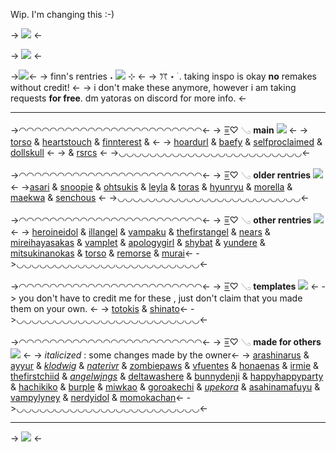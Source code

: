 Wip. I'm changing this :-)

-> ![](https://media.discordapp.net/attachments/903364339464044575/1100527861326172221/1A3C1E7C-27CB-4BDC-B5DD-2318BA32A9BF.jpg) <-

-> ![](https://media.discordapp.net/attachments/903364339464044575/1100873541932564520/15076E71-8961-447F-8C8E-A22B535747DF.png) <-

->![](https://media.discordapp.net/attachments/903364339464044575/1108055582885298296/61E43B69-83EA-4EB9-B395-D1598245350F.gif?width=350&height=265)<-
-> finn's rentries  ˖ ![](https://media.discordapp.net/attachments/903364339464044575/1086250177863614505/A8D449BD-5312-4211-9416-D18727847ADA.gif) ⊹ <-
-> ꔫ ⋆  ࣪ . taking inspo is okay
**no** remakes without credit! <-
-> i don't make these anymore, however i am taking requests **for free**. dm yatoras on discord for more info. <-
***

->◠◠◠◠◠◠◠◠◠◠◠◠◠◠◠◠◠◠◠◠◠◠◠◠<-
->      =͟͟͞♡ 𓂅  **main**  ![](https://media.discordapp.net/attachments/903364339464044575/1091271792242475029/BC510E6D-3EF8-429A-9D63-FAAFEBADFE9E.gif) <-
-> [torso](https://rentry.co/torso) & [heartstouch](https://rentry.co/heartstouch) & [finnterest](https://rentry.co/finnterest) & <-
-> [hoardurl](https://rentry.co/hoardurl) & [baefy](https://rentry.co/baefy) & [selfproclaimed](https://rentry.co/selfproclaimed) &  [dollskull](https://rentry.co/dollskull) <-
-> & [rsrcs](https://rentry.co/rsrcs) <-
->◡◡◡◡◡◡◡◡◡◡◡◡◡◡◡◡◡◡◡◡◡◡◡◡<-

->◠◠◠◠◠◠◠◠◠◠◠◠◠◠◠◠◠◠◠◠◠◠◠◠<-
->      =͟͟͞♡ 𓂅 **older rentries**  ![](https://media.discordapp.net/attachments/903364339464044575/1091271792242475029/BC510E6D-3EF8-429A-9D63-FAAFEBADFE9E.gif) <-
->[asari](https://rentry.co/asari) & [snoopie](https://rentry.co/snoopie) & [ohtsukis](https://rentry.co/ohtsukis) & [leyla](https://rentry.co/leyla) & [toras](https://rentry.co/toras) & [hyunryu](https://rentry.co/-hyunryu) & [morella](https://rentry.co/morella) & [maekwa](https://rentry.co/maekwa) & [senchous](https://rentry.co/senchous) <-
->◡◡◡◡◡◡◡◡◡◡◡◡◡◡◡◡◡◡◡◡◡◡◡◡<-

->◠◠◠◠◠◠◠◠◠◠◠◠◠◠◠◠◠◠◠◠◠◠◠◠<-
->      =͟͟͞♡ 𓂅 **other rentries**  ![](https://media.discordapp.net/attachments/903364339464044575/1091271792242475029/BC510E6D-3EF8-429A-9D63-FAAFEBADFE9E.gif) <-
-> [heroineidol](https://rentry.co/heroineidol) & [illangel](https://rentry.co/illangel) & [vampaku](https://rentry.co/vampaku) & [thefirstangel](https://rentry.co/thefirstangel) & [nears](https://rentry.co/nears) & [mireihayasakas](https://rentry.co/mireihayasakas) & [vamplet](https://rentry.co/vamplet) & [apologygirl](https://rentry.co/apoiogygirl) & [shybat](https://rentry.co/shybat) & [yundere](https://rentry.co/yundere) & [mitsukinanokas](https://rentry.co/mitsukinanokas) & [torso](https://rentry.co/torso) & [remorse](https://rentry.co/remorse) & [murai](https://rentry.co/murai)<-
->◡◡◡◡◡◡◡◡◡◡◡◡◡◡◡◡◡◡◡◡◡◡◡◡<-

->◠◠◠◠◠◠◠◠◠◠◠◠◠◠◠◠◠◠◠◠◠◠◠◠<-
->      =͟͟͞♡ 𓂅 **templates**  ![](https://media.discordapp.net/attachments/903364339464044575/1091271792242475029/BC510E6D-3EF8-429A-9D63-FAAFEBADFE9E.gif) <-
-> you don't have to credit me for these , just don't claim that you made them on your own. <-
-> [totokis](https://rentry.co/totokis) & [shinato](https://rentry.co/shinato)<-
->◡◡◡◡◡◡◡◡◡◡◡◡◡◡◡◡◡◡◡◡◡◡◡◡<-

->◠◠◠◠◠◠◠◠◠◠◠◠◠◠◠◠◠◠◠◠◠◠◠◠<-
->      =͟͟͞♡ 𓂅 **made for others**  ![](https://media.discordapp.net/attachments/903364339464044575/1091271792242475029/BC510E6D-3EF8-429A-9D63-FAAFEBADFE9E.gif) <-
-> *italicized* : some changes made by the owner<-
-> [arashinarus](https://rentry.co/arashinaruz) & [ayyur](https://rentry.co/ayyur) & [*klodwig*](https://rentry.co/klodwig) & [*naterivr*](https://rentry.co/naterivr) & [zombiepaws](https://rentry.co/zombiepaws) & [vfuentes](https://rentry.co/vfuentes) & [honaenas](https://rentry.co/honaenas) & [irmie](https://rentry.co/irmie) & [thefirstchiid](https://rentry.co/thefirstchiid) & [*angelwjngs*](https://rentry.org/angelwjngs) & [deltawashere](https://rentry.org/deltawashere) & [bunnydenji](https://rentry.org/bunnydenji) & [happyhappyparty](https://rentry.org/happyhappyparty) & [hachikiko](https://rentry.org/hachikiko) & [burple](https://rentry.org/burple) & [miwkao](https://rentry.org/miwkao) & [goroakechi](https://rentry.org/goroakechi) & [*upekora*](upekora) & [asahinamafuyu](https://rentry.org/asahinamafuyu) & [vampylyney](https://rentry.org/vampylyney) &
[nerdyidol](https://rentry.org/nerdyidol) & [momokachan](https://rentry.org/momokachan)<-
->◡◡◡◡◡◡◡◡◡◡◡◡◡◡◡◡◡◡◡◡◡◡◡◡<-

***

-> ![](https://media.discordapp.net/attachments/903364339464044575/1100528639231148125/739900F7-CA0C-413B-ACC1-5E1CC1C0D7FA.jpg) <-